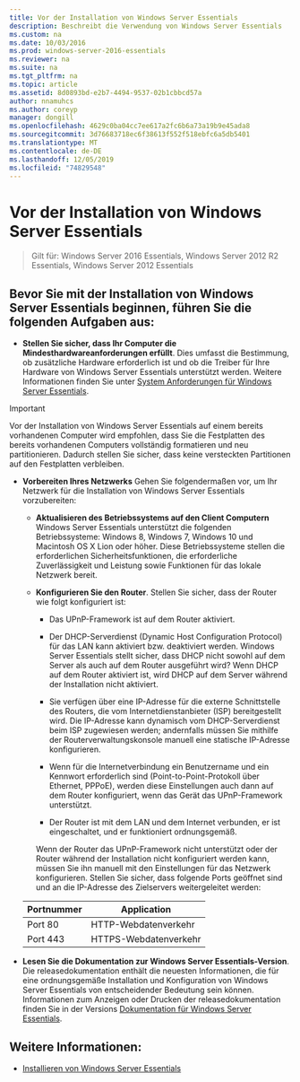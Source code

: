 ```yaml
---
title: Vor der Installation von Windows Server Essentials
description: Beschreibt die Verwendung von Windows Server Essentials
ms.custom: na
ms.date: 10/03/2016
ms.prod: windows-server-2016-essentials
ms.reviewer: na
ms.suite: na
ms.tgt_pltfrm: na
ms.topic: article
ms.assetid: 8d0893bd-e2b7-4494-9537-02b1cbbcd57a
author: nnamuhcs
ms.author: coreyp
manager: dongill
ms.openlocfilehash: 4629c0ba04cc7ee617a2fc6b6a73a19b9e45ada8
ms.sourcegitcommit: 3d76683718ec6f38613f552f518ebfc6a5db5401
ms.translationtype: MT
ms.contentlocale: de-DE
ms.lasthandoff: 12/05/2019
ms.locfileid: "74829548"
---
```

# <a name="before-you-install-windows-server-essentials"></a>Vor der Installation von Windows Server Essentials

>Gilt für: Windows Server 2016 Essentials, Windows Server 2012 R2 Essentials, Windows Server 2012 Essentials

##  <a name="BKMK_BeforeYouBegin"></a>Bevor Sie mit der Installation von Windows Server Essentials beginnen, führen Sie die folgenden Aufgaben aus:  

-   **Stellen Sie sicher, dass Ihr Computer die Mindesthardwareanforderungen erfüllt**. Dies umfasst die Bestimmung, ob zusätzliche Hardware erforderlich ist und ob die Treiber für Ihre Hardware von Windows Server Essentials unterstützt werden. Weitere Informationen finden Sie unter [System Anforderungen für Windows Server Essentials](../get-started/system-requirements.md).   

> [!IMPORTANT]
> Vor der Installation von Windows Server Essentials auf einem bereits vorhandenen Computer wird empfohlen, dass Sie die Festplatten des bereits vorhandenen Computers vollständig formatieren und neu partitionieren. Dadurch stellen Sie sicher, dass keine versteckten Partitionen auf den Festplatten verbleiben.  

- **Vorbereiten Ihres Netzwerks** Gehen Sie folgendermaßen vor, um Ihr Netzwerk für die Installation von Windows Server Essentials vorzubereiten:  


  - **Aktualisieren des Betriebssystems auf den Client Computern**  Windows Server Essentials unterstützt die folgenden Betriebssysteme: Windows 8, Windows 7, Windows 10 und Macintosh OS X Lion oder höher. Diese Betriebssysteme stellen die erforderlichen Sicherheitsfunktionen, die erforderliche Zuverlässigkeit und Leistung sowie Funktionen für das lokale Netzwerk bereit.  

  - **Konfigurieren Sie den Router**. Stellen Sie sicher, dass der Router wie folgt konfiguriert ist:  

    -   Das UPnP-Framework ist auf dem Router aktiviert.  

    -   Der DHCP-Serverdienst (Dynamic Host Configuration Protocol) für das LAN kann aktiviert bzw. deaktiviert werden.  Windows Server Essentials stellt sicher, dass DHCP nicht sowohl auf dem Server als auch auf dem Router ausgeführt wird? Wenn DHCP auf dem Router aktiviert ist, wird DHCP auf dem Server während der Installation nicht aktiviert.  

    -   Sie verfügen über eine IP-Adresse für die externe Schnittstelle des Routers, die vom Internetdienstanbieter (ISP) bereitgestellt wird. Die IP-Adresse kann dynamisch vom DHCP-Serverdienst beim ISP zugewiesen werden; andernfalls müssen Sie mithilfe der Routerverwaltungskonsole manuell eine statische IP-Adresse konfigurieren.  

    -   Wenn für die Internetverbindung ein Benutzername und ein Kennwort erforderlich sind (Point-to-Point-Protokoll über Ethernet, PPPoE), werden diese Einstellungen auch dann auf dem Router konfiguriert, wenn das Gerät das UPnP-Framework unterstützt.  

    -   Der Router ist mit dem LAN und dem Internet verbunden, er ist eingeschaltet, und er funktioniert ordnungsgemäß.  

    Wenn der Router das UPnP-Framework nicht unterstützt oder der Router während der Installation nicht konfiguriert werden kann, müssen Sie ihn manuell mit den Einstellungen für das Netzwerk konfigurieren. Stellen Sie sicher, dass folgende Ports geöffnet sind und an die IP-Adresse des Zielservers weitergeleitet werden:  

  |Portnummer|Application|  
  |-----------------|-----------------|  
  |Port 80|HTTP-Webdatenverkehr|  
  |Port 443|HTTPS-Webdatenverkehr|  


- **Lesen Sie die Dokumentation zur Windows Server Essentials-Version**. Die releasedokumentation enthält die neuesten Informationen, die für eine ordnungsgemäße Installation und Konfiguration von Windows Server Essentials von entscheidender Bedeutung sein können. Informationen zum Anzeigen oder Drucken der releasedokumentation finden Sie in der Versions [Dokumentation für Windows Server Essentials](../get-started/release-notes.md).  

## <a name="see-also"></a>Weitere Informationen:  

-   [Installieren von Windows Server Essentials](Install-Windows-Server-Essentials.md)

